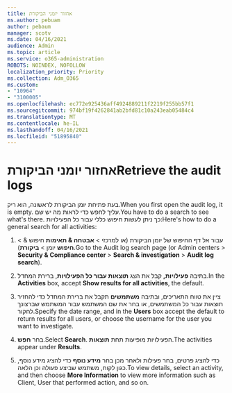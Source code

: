 ```yaml
---
title: אחזור יומני הביקורת
ms.author: pebuam
author: pebaum
manager: scotv
ms.date: 04/16/2021
audience: Admin
ms.topic: article
ms.service: o365-administration
ROBOTS: NOINDEX, NOFOLLOW
localization_priority: Priority
ms.collection: Adm_O365
ms.custom:
- "10964"
- "3100005"
ms.openlocfilehash: ec772e925436aff4924889211f2219f255bb57f1
ms.sourcegitcommit: 974bf19f4262841ab2bfd81c10a243eab05484c4
ms.translationtype: MT
ms.contentlocale: he-IL
ms.lasthandoff: 04/16/2021
ms.locfileid: "51895840"
---
```

# <a name="retrieve-the-audit-logs"></a><span data-ttu-id="d0532-102">אחזור יומני הביקורת</span><span class="sxs-lookup"><span data-stu-id="d0532-102">Retrieve the audit logs</span></span>

<span data-ttu-id="d0532-103">בעת פתיחת יומן הביקורת לראשונה, הוא ריק.</span><span class="sxs-lookup"><span data-stu-id="d0532-103">When you first open the audit log, it is empty.</span></span> <span data-ttu-id="d0532-104">עליך לחפש כדי לראות מה יש שם.</span><span class="sxs-lookup"><span data-stu-id="d0532-104">You have to do a search to see what's there.</span></span> <span data-ttu-id="d0532-105">כך ניתן לעשות חיפוש כללי עבור כל הפעילויות:</span><span class="sxs-lookup"><span data-stu-id="d0532-105">Here's how to do a general search for all activities:</span></span>

1. <span data-ttu-id="d0532-106">עבור אל דף החיפוש של יומן הביקורת (או למרכזי > **אבטחה & תאימות** חיפוש &  >  **חיפוש** יומן  >  **ביקורת**).</span><span class="sxs-lookup"><span data-stu-id="d0532-106">Go to the Audit log search page (or Admin centers > **Security & Compliance center** > **Search & investigation** > **Audit log search**).</span></span>

1. <span data-ttu-id="d0532-107">בתיבה **פעילויות,** קבל את הצג **תוצאות עבור כל הפעילויות**, ברירת המחדל.</span><span class="sxs-lookup"><span data-stu-id="d0532-107">In the **Activities** box, accept **Show results for all activities**, the default.</span></span>

1. <span data-ttu-id="d0532-108">ציין את טווח התאריכים, ובתיבה **משתמשים** תקבל את ברירת המחדל כדי להחזיר תוצאות עבור כל המשתמשים, או בחר את שם המשתמש עבור המשתמש שברצונך לחקור.</span><span class="sxs-lookup"><span data-stu-id="d0532-108">Specify the date range, and in the **Users** box accept the default to return results for all users, or choose the username for the user you want to investigate.</span></span>

1. <span data-ttu-id="d0532-109">בחר **חפש**.</span><span class="sxs-lookup"><span data-stu-id="d0532-109">Select **Search**.</span></span> <span data-ttu-id="d0532-110">הפעילויות מופיעות תחת **תוצאות**.</span><span class="sxs-lookup"><span data-stu-id="d0532-110">The activities appear under **Results**.</span></span>

1. <span data-ttu-id="d0532-111">כדי להציג פרטים, בחר פעילות ולאחר מכן בחר **מידע נוסף** כדי להציג מידע נוסף, כגון לקוח, משתמש שביצע פעולה וכן הלאה.</span><span class="sxs-lookup"><span data-stu-id="d0532-111">To view details, select an activity, and then choose **More Information** to view more information such as Client, User that performed action, and so on.</span></span>
